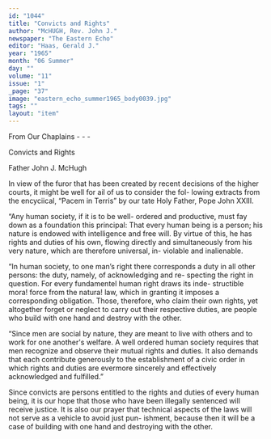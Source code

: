```yaml
---
id: "1044"
title: "Convicts and Rights"
author: "McHUGH, Rev. John J."
newspaper: "The Eastern Echo"
editor: "Haas, Gerald J."
year: "1965"
month: "06 Summer"
day: ""
volume: "11"
issue: "1"
_page: "37"
image: "eastern_echo_summer1965_body0039.jpg"
tags: ""
layout: "item"
---
```

From Our Chaplains - - -

Convicts
and
Rights

Father John J. McHugh

In view of the furor that has been created
by recent decisions of the higher courts, it
might be well for ail of us to consider the fol-
lowing extracts from the encyciical, “Pacem
in Terris” by our tate Holy Father, Pope John
XXIII.

“Any human society, if it is to be well-
ordered and productive, must fay down as a
foundation this principal: That every human
being is a person; his nature is endowed with
intelligence and free will. By virtue of this,
he has rights and duties of his own, flowing
directly and simultaneously from his very
nature, which are therefore universal, in-
violable and inalienable.

“In human society, to one man’s right
there corresponds a duty in all other persons:
the duty, namely, of acknowledging and re-
specting the right in question. For every
fundamentel human right draws its inde-
structible mora! force from the natura! law,
which in granting it imposes a corresponding
obligation. Those, therefore, who claim their
own rights, yet altogether forget or neglect
to carry out their respective duties, are
people who build with one hand and destroy
with the other.

“Since men are social by nature, they are
meant to live with others and to work for one
another's welfare. A well ordered human
society requires that men recognize and
observe their mutual rights and duties. It also
demands that each contribute generously to
the establishment of a civic order in which
rights and duties are evermore sincerely and
effectively acknowledged and fulfilled.”

Since convicts are persons entitled to the
rights and duties of every human being, it is
our hope that those who have been illegally
sentenced will receive justice. It is also our
prayer that technical aspects of the laws
will not serve as a vehicle to avoid just pun-
ishment, because then it will be a case of
building with one hand and destroying with
the other.
